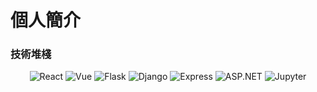 # 個人簡介



### 技術堆棧

<p align="center">
  <img src="https://img.shields.io/badge/React-61DAFB?style=flat&logo=react&logoColor=black" alt="React" />
  <img src="https://img.shields.io/badge/Vue-4FC08D?style=flat&logo=vue.js&logoColor=white" alt="Vue" />
  <img src="https://img.shields.io/badge/Flask-000000?style=flat&logo=flask&logoColor=white" alt="Flask" />
  <img src="https://img.shields.io/badge/Django-092E20?style=flat&logo=django&logoColor=white" alt="Django" />
  <img src="https://img.shields.io/badge/Express-000000?style=flat&logo=express&logoColor=white" alt="Express" />
  <img src="https://img.shields.io/badge/ASP.NET-5C2D91?style=flat&logo=asp.net&logoColor=white" alt="ASP.NET" />
  <img src="https://img.shields.io/badge/Jupyter-DA5B0B?style=flat&logo=jupyter&logoColor=white" alt="Jupyter" />
</p>




